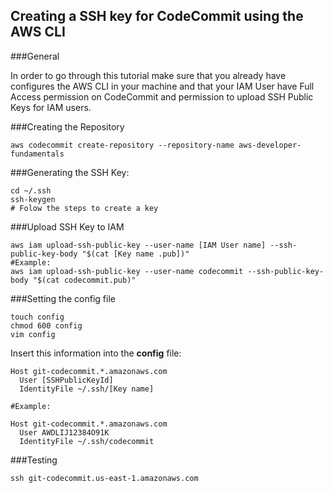 Creating a SSH key for CodeCommit using the AWS CLI
------------
###General

In order to go through this tutorial make sure that you already have configures the AWS CLI in your machine and that your IAM User have Full Access permission on CodeCommit and permission to upload SSH Public Keys for IAM users.


###Creating the Repository
```
aws codecommit create-repository --repository-name aws-developer-fundamentals

```


###Generating the SSH Key:

```
cd ~/.ssh
ssh-keygen
# Folow the steps to create a key
```

###Upload SSH Key to IAM

```
aws iam upload-ssh-public-key --user-name [IAM User name] --ssh-public-key-body "$(cat [Key name .pub])"
#Example:
aws iam upload-ssh-public-key --user-name codecommit --ssh-public-key-body "$(cat codecommit.pub)"

```
###Setting the config file

```
touch config
chmod 600 config
vim config
```
Insert this information into the **config** file:

```
Host git-codecommit.*.amazonaws.com
  User [SSHPublicKeyId]
  IdentityFile ~/.ssh/[Key name]
  
#Example:
  
Host git-codecommit.*.amazonaws.com
  User AWDLIJ12384O91K
  IdentityFile ~/.ssh/codecommit
```

###Testing

```
ssh git-codecommit.us-east-1.amazonaws.com
```

